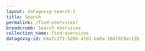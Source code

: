 ```yaml
---
layout: datagovsg-search-1
title: Search
permalink: /find-eservices/
breadcrumb: Search eServices
collection_name: find-eservices
datagovsg-id: e4a7c271-5206-47d2-ba0a-16d7d19ec15b
---
```

